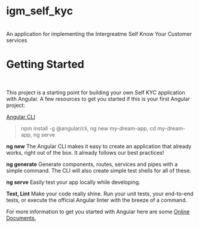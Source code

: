 <h1>igm_self_kyc</h1>
<br>
An application for implementing the Intergreatme Self Know Your Customer services

<h1>Getting Started</h1>
<br>

This project is a starting point for building your own Self KYC application with Angular.
A few resources to get you started if this is your first Angular project:
<br>

<a href="https://cli.angular.io/">Angular CLI</a>
> npm install -g @angular/cli,
> ng new my-dream-app,
> cd my-dream-app,
> ng serve

<strong>ng new</strong>
The Angular CLI makes it easy to create an application that already works, right out of the box. It already follows our best practices!

<strong>ng generate</strong>
Generate components, routes, services and pipes with a simple command. The CLI will also create simple test shells for all of these.

<strong>ng serve</strong>
Easily test your app locally while developing.

<strong>Test, Lint</strong>
Make your code really shine. Run your unit tests, your end-to-end tests, or execute the official Angular linter with the breeze of a command.

For more information to get you started with Angular here are some <a href="https://angular.io/cli/">Online Documents.</a> 
